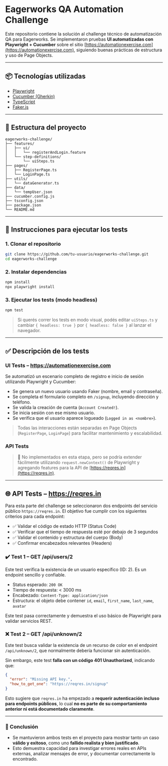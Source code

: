 # Eagerworks QA Automation Challenge

Este repositorio contiene la solución al challenge técnico de automatización QA para Eagerworks. Se implementaron pruebas **UI automatizadas con Playwright + Cucumber** sobre el sitio [https://automationexercise.com](https://automationexercise.com), siguiendo buenas prácticas de estructura y uso de Page Objects.

---

## 📦 Tecnologías utilizadas

- [Playwright](https://playwright.dev/)
- [Cucumber (Gherkin)](https://cucumber.io/)
- [TypeScript](https://www.typescriptlang.org/)
- [Faker.js](https://fakerjs.dev/)

---

## 📁 Estructura del proyecto

```
eagerworks-challenge/
├── features/
│   ├── ui/
│   │   └── registerAndLogin.feature
│   └── step-definitions/
│       └── uiSteps.ts
├── pages/
│   ├── RegisterPage.ts
│   └── LoginPage.ts
├── utils/
│   └── dataGenerator.ts
├── data/
│   └── tempUser.json
├── cucumber.config.js
├── tsconfig.json
├── package.json
└── README.md
```

---

## 🧪 Instrucciones para ejecutar los tests

### 1. Clonar el repositorio

```bash
git clone https://github.com/tu-usuario/eagerworks-challenge.git
cd eagerworks-challenge
```

### 2. Instalar dependencias

```bash
npm install
npx playwright install
```

### 3. Ejecutar los tests (modo headless)

```bash
npm test
```

> Si querés correr los tests en modo visual, podés editar `uiSteps.ts` y cambiar `{ headless: true }` por `{ headless: false }` al lanzar el navegador.

---

## ✅ Descripción de los tests

### UI Tests – https://automationexercise.com

Se automatizó un escenario completo de registro e inicio de sesión utilizando Playwright y Cucumber:

- Se genera un nuevo usuario usando Faker (nombre, email y contraseña).
- Se completa el formulario completo en `/signup`, incluyendo dirección y teléfono.
- Se valida la creación de cuenta (`Account Created!`).
- Se inicia sesión con ese mismo usuario.
- Se verifica que el usuario aparece logueado (`Logged in as <nombre>`).

> Todas las interacciones están separadas en Page Objects (`RegisterPage`, `LoginPage`) para facilitar mantenimiento y escalabilidad.

### API Tests

> 🔧 No implementados en esta etapa, pero se podría extender fácilmente utilizando `request.newContext()` de Playwright y agregando features para la API de [https://reqres.in](https://reqres.in).

---

## 🌐 API Tests – https://reqres.in

Para esta parte del challenge se seleccionaron dos endpoints del servicio público `https://reqres.in`. El objetivo fue cumplir con los siguientes criterios para cada endpoint:

- ✅ Validar el código de estado HTTP (Status Code)
- ✅ Verificar que el tiempo de respuesta esté por debajo de 3 segundos
- ✅ Validar el contenido y estructura del cuerpo (Body)
- ✅ Confirmar encabezados relevantes (Headers)

### ✔️ Test 1 – GET /api/users/2

Este test verifica la existencia de un usuario específico (ID: 2). Es un endpoint sencillo y confiable.

- Status esperado: `200 OK`
- Tiempo de respuesta: < 3000 ms
- Encabezado: `Content-Type: application/json`
- Estructura: el objeto debe contener `id`, `email`, `first_name`, `last_name`, `avatar`

Este test pasa correctamente y demuestra el uso básico de Playwright para validar servicios REST.

### ❌ Test 2 – GET /api/unknown/2

Este test busca validar la existencia de un recurso de color en el endpoint `/api/unknown/2`, que normalmente debería funcionar sin autenticación.

Sin embargo, este test **falla con un código 401 Unauthorized**, indicando que:

```json
{
  "error": "Missing API key.",
  "how_to_get_one": "https://reqres.in/signup"
}
```

Esto sugiere que `reqres.in` ha empezado a **requerir autenticación incluso para endpoints públicos**, lo cual **no es parte de su comportamiento anterior ni está documentado claramente**.

---

### 🔎 Conclusión

- Se mantuvieron ambos tests en el proyecto para mostrar tanto un caso **válido y exitoso**, como uno **fallido realista y bien justificado**.
- Esto demuestra capacidad para investigar errores reales en APIs externas, analizar mensajes de error, y documentar correctamente lo encontrado.
